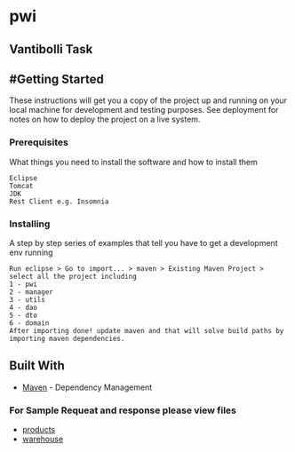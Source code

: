 # pwi
## Vantibolli Task

## #Getting Started

These instructions will get you a copy of the project up and running on your local machine for development and testing purposes. See deployment for notes on how to deploy the project on a live system.

### Prerequisites

What things you need to install the software and how to install them

```
Eclipse
Tomcat
JDK
Rest Client e.g. Insomnia
```
### Installing

A step by step series of examples that tell you have to get a development env running


```
Run eclipse > Go to import... > maven > Existing Maven Project > select all the project including
1 - pwi
2 - manager
3 - utils
4 - dao
5 - dto
6 - domain
After importing done! update maven and that will solve build paths by importing maven dependencies.
```
## Built With
* [Maven](https://maven.apache.org/) - Dependency Management


### For Sample Requeat and response please view files
* [products]()
* [warehouse]()
